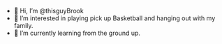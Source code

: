 - 👋 Hi, I’m @thisguyBrook
- 👀 I’m interested in playing pick up Basketball and hanging out with my family.
- 🌱 I’m currently learning from the ground up.


<!---
thisguyBrook/thisguyBrook is a ✨ special ✨ repository because its `README.md` (this file) appears on your GitHub profile.
You can click the Preview link to take a look at your changes.
--->
